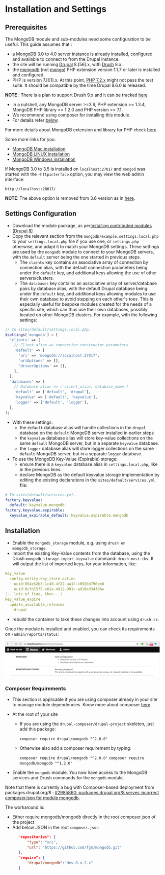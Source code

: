 # Installation and Settings
## Prerequisites
The MongoDB module and sub-modules need some configuration to be useful.
This guide assumes that :

* a [MongoDB][download] 3.0 to 4.0 server instance is already installed,
  configured and available to connect to from the Drupal instance.
* the site will be running [Drupal][drupal] 8.[56].x, with [Drush][drush] 8.x.
* the [mongodb][mongodb] (not [mongo][mongo]) PHP extension version 1.1.7 or
  later is installed and configured.
* PHP is version 7.[01].x. At this point, [PHP 7.2.x][php72] might not pass the
  test suite. It should be compatible by the time Drupal 8.6.0 is released.

**NOTE** : There is a plan to support Drush 9.x and it can be tracked [here][drush9]

* In a nutshell, any MongoDB server >=3.6, PHP extension >= 1.3.4,
  MongoDB PHP library >= 1.2.0 and PHP version >= 7.1.
* We recommend using composer for installing this module.
* For details refer [below](#composer-requirements).

For more details about MongoDB extension and library for PHP check [here][PHPMongoDBext]

Some more links for you:

   * [MongoDB Mac installation][MongoDBMac]
   * [MongoDB LINUX installation][MongoDBLinux]
   * [MongoDB Windows installation][MongoDBWindows]

[download]: https://www.mongodb.org/downloads
[drupal]: https://www.drupal.org/project/drupal
[drush]: https://www.drupal.org/project/drush
[php]: http://php.net/downloads.php
[mongo]: http://php.net/mongo
[mongodb]: http://php.net/mongodb
[php72]: https://www.drupal.org/node/2936045
[drush9]: https://www.drupal.org/project/mongodb/issues/2986785
[PHPMongoDBext]: http://php.net/mongodb
[MongoDBMac]: https://docs.mongodb.com/manual/tutorial/install-mongodb-on-os-x/
[MongoDBLinux]: https://docs.mongodb.com/manual/administration/install-on-linux/
[MongoDBWindows]: https://docs.mongodb.com/manual/tutorial/install-mongodb-on-windows/
[removedhttp]: https://docs.mongodb.com/manual/release-notes/3.6-compatibility/#http-interface-and-rest-api

If MongoDB 3.0 to 3.5 is installed on `localhost:27017` and `mongod` was started
with the `–httpinterface` option, you may view the web admin interface:

    http://localhost:28017/

**NOTE**: The above option is removed from 3.6 version as in [here][removedhttp].

## Settings Configuration
* Download the module package, as per[Installing contributed modules (Drupal 8)][install]
* Copy the relevant section from the `mongodb/example.settings.local.php` to
  your `settings.local.php` file if you use one, or `settings.php` otherwise,
  and adapt it to match your MongoDB settings. These settings are used by the
  `mongodb` module to connect to your MongoDB servers, with the `default` server
  being the one started in previous steps.
  * The `clients` key contains an associative array of connection by
    connection alias, with the default connection parameters being under the
    `default` key, and additional keys allowing the use of other
    servers/clusters.
  * The `databases` key contains an associative array of server/database pairs
    by database alias, with the default Drupal database being under the
    `default` key, and additional keys allowing modules to use their own
    database to avoid stepping on each other's toes. This is especially useful
    for bespoke modules created for the needs of a specific site, which can thus
    use their own databases, possibly located on other MongoDB clusters.
    For example, with the following settings:

```php
// In sites/default/settings.local.php.
$settings['mongodb'] = [
  'clients' => [
    // Client alias => connection constructor parameters.
    'default' => [
      'uri' => 'mongodb://localhost:27017',
      'uriOptions' => [],
      'driverOptions' => [],
    ],
  ],
  'databases' => [
    // Database alias => [ client_alias, database_name ]
    'default' => ['default', 'drupal'],
    'keyvalue' => ['default', 'keyvalue'],
    'logger' => ['default', 'logger'],
  ],
];
```
  * With these settings:
    * the `default` database alias will handle collections in the `drupal`
      database on the `default` MongoDB server installed in earlier steps
    * the `keyvalue` database alias will store key-value collections on the
      same `default` MongoDB server, but in a separate `keyvalue` database.
    * the `logger` database alias will store logger collections on the same
      `default` MongoDB server, but in a separate `logger` database.
  * To use the MongoDB Key-Value (Expirable) storage:
    * ensure there is a `keyvalue` database alias in `settings.local.php`, like
    in the previous lines.
    * declare MongoDB as the default keyvalue storage implementation by editing
    the existing declarations in the `sites/default/services.yml` file:

```yaml
# In sites/default/services.yml.
factory.keyvalue:
  default: keyvalue.mongodb
factory.keyvalue.expirable:
  keyvalue_expirable_default: keyvalue.expirable.mongodb
```

## Installation
  * Enable the `mongodb_storage` module, e.g. using `drush en mongodb_storage`.
  * Import the existing Key-Value contents from the database, using the Drush
    `mongodb_storage-import-keyvalue` command: `drush most-ikv`. It will output
    the list of imported keys, for your information, like:

```yaml
key_value
  config.entity.key_store.action
    uuid:054e62b3-1c40-4f22-aa17-c092bd796ee8
    uuid:0cfd15f5-c01a-4912-991c-ad10e934f86e
(...lots of line, then...)
key_value_expire
  update_available_releases
    drupal
```

  * rebuild the container to take these changes into account using `drush cr`.

Once the module is installed and enabled, you can check its requirements on
`/admin/reports/status`:

![MongoDB on status page](images/mongodb-requirements.png)


### Composer Requirements

* This section is applicable if you are using composer already in your site to
  manage module dependencies. Know more about composer [here][composer].

[composer]: https://www.drupal.org/docs/develop/using-composer/using-composer-to-manage-drupal-site-dependencies

  * At the root of your site
    * If you are using the `drupal-composer/drupal-project` skeleton, just add
      this package:

         `composer require drupal/mongodb "^2.0.0"`

    * Otherwise also add a composer requirement by typing:

        `composer require drupal/mongodb "^2.0.0"`
        `composer require mongodb/mongodb "^1.2.0"`

  * Enable the `mongodb` module. You now have access to the MongoDB services and
  Drush commands for the `mongodb` module.

[install]: https://www.drupal.org/documentation/install/modules-themes/modules-8

Note that there is currently a bug with Composer-based deployment from
packages.drupal.org/8 :
[#2985860: packages.drupal.org/8 serves incorrect composer.json for module mongodb][composer issue].

The workaround is:

* Either require mongodb/mongodb directly in the root composer.json of the project
* Add below JSON in the root `composer.json`
```json
      "repositories": {
          "type": "vcs",
          "url": "https://github.com/fgm/mongodb.git"
      },
      "require": {
          "drupal/mongodb":"dev-8.x-2.x"
      }
```
[composer issue]: https://www.drupal.org/project/project_composer/issues/2985860
